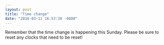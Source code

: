 ```yaml
---
layout: post
title: "Time change"
date: "2016-03-11 16:53:30 -0600"
---
```


Remember that the time change is happening this Sunday. Please be sure to reset any clocks that need to be reset!
